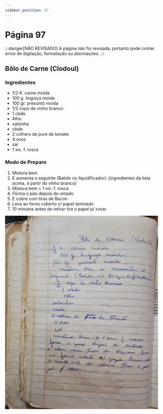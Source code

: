 ```yaml
---
sidebar_position: 97
---
```

# Página 97
:::danger[NÃO REVISADO]
A página não foi revisada, portanto pode conter erros de digitação, formatação ou alucinações.
:::
## Bôlo de Carne (Clodoul)

### Ingredientes

*   1/2 K. carne moida
*   100 g. linguiça moida
*   100 gr. presunto moida
*   1/2 copo de vinho branco
*   1 cbde.
*   Alho
*   salsinha
*   cbde.
*   2 colhers de pure de tomate
*   4 ovos
*   sal
*   1 xic. f. rosca

### Modo de Preparo

1.  Mistura bem
2.  E aumenta o seguinte (Batido no liquidificador): [ingredientes da lista acima, a partir do vinho branco]
3.  Mistura bem + 1 xic. f. rosca
4.  Fôrma o pão depois de untado
5.  E cobre com tiras de Bacon
6.  Leva ao forno coberto c/ papel laminado
7.  10 minutos antes de retirar tira o papel p/ corar.

![imagem base](./images/page_97.png)